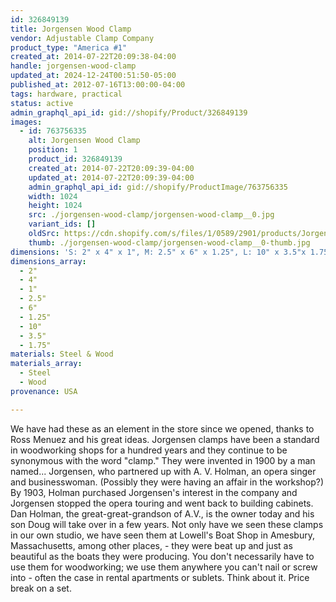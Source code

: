```yaml
---
id: 326849139
title: Jorgensen Wood Clamp
vendor: Adjustable Clamp Company
product_type: "America #1"
created_at: 2014-07-22T20:09:38-04:00
handle: jorgensen-wood-clamp
updated_at: 2024-12-24T00:51:50-05:00
published_at: 2012-07-16T13:00:00-04:00
tags: hardware, practical
status: active
admin_graphql_api_id: gid://shopify/Product/326849139
images:
  - id: 763756335
    alt: Jorgensen Wood Clamp
    position: 1
    product_id: 326849139
    created_at: 2014-07-22T20:09:39-04:00
    updated_at: 2014-07-22T20:09:39-04:00
    admin_graphql_api_id: gid://shopify/ProductImage/763756335
    width: 1024
    height: 1024
    src: ./jorgensen-wood-clamp/jorgensen-wood-clamp__0.jpg
    variant_ids: []
    oldSrc: https://cdn.shopify.com/s/files/1/0589/2901/products/Jorgensen_Wood_Clamps.jpeg?v=1406074179
    thumb: ./jorgensen-wood-clamp/jorgensen-wood-clamp__0-thumb.jpg
dimensions: 'S: 2" x 4" x 1", M: 2.5" x 6" x 1.25", L: 10" x 3.5"x 1.75"'
dimensions_array:
  - 2"
  - 4"
  - 1"
  - 2.5"
  - 6"
  - 1.25"
  - 10"
  - 3.5"
  - 1.75"
materials: Steel & Wood
materials_array:
  - Steel
  - Wood
provenance: USA

---
```


We have had these as an element in the store since we opened, thanks to Ross Menuez and his great ideas. Jorgensen clamps have been a standard in woodworking shops for a hundred years and they continue to be synonymous with the word "clamp." They were invented in 1900 by a man named... Jorgensen, who partnered up with A. V. Holman, an opera singer and businesswoman. (Possibly they were having an affair in the workshop?) By 1903, Holman purchased Jorgensen's interest in the company and Jorgensen stopped the opera touring and went back to building cabinets. Dan Holman, the great-great-grandson of A.V., is the owner today and his son Doug will take over in a few years. Not only have we seen these clamps in our own studio, we have seen them at Lowell's Boat Shop in Amesbury, Massachusetts, among other places, - they were beat up and just as beautiful as the boats they were producing. You don't necessarily have to use them for woodworking; we use them anywhere you can't nail or screw into - often the case in rental apartments or sublets. Think about it. Price break on a set.